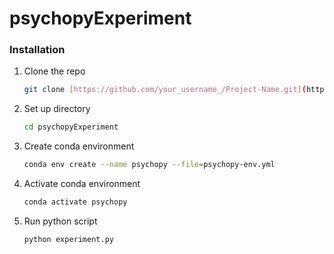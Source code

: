 # psychopyExperiment
### Installation




1. Clone the repo
   ```sh
   git clone [https://github.com/your_username_/Project-Name.git](https://github.com/Adrianna40/psychopyExperiment.git)
   ```
2. Set up directory 
   ```sh
   cd psychopyExperiment
   ```
3. Create conda environment 
   ```sh
   conda env create --name psychopy --file=psychopy-env.yml
   ```
4. Activate conda environment
   ```sh
   conda activate psychopy
   ```
5. Run python script 
   ```sh
   python experiment.py
   ```
